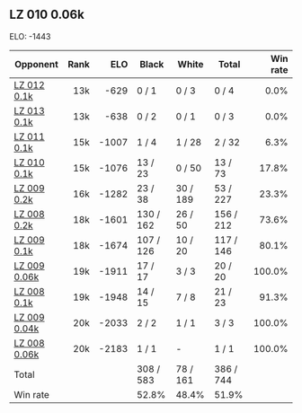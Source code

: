 ## LZ 010 0.06k ##

ELO: -1443

Opponent | Rank | ELO | Black | White | Total | Win rate
---------|-----:|----:|-------|-------|-------|-------:
[LZ 012 0.1k](LZ%20012%200.1k.md) | 13k | -629 | 0 / 1 | 0 / 3 | 0 / 4 | 0.0%
[LZ 013 0.1k](LZ%20013%200.1k.md) | 13k | -638 | 0 / 2 | 0 / 1 | 0 / 3 | 0.0%
[LZ 011 0.1k](LZ%20011%200.1k.md) | 15k | -1007 | 1 / 4 | 1 / 28 | 2 / 32 | 6.3%
[LZ 010 0.1k](LZ%20010%200.1k.md) | 15k | -1076 | 13 / 23 | 0 / 50 | 13 / 73 | 17.8%
[LZ 009 0.2k](LZ%20009%200.2k.md) | 16k | -1282 | 23 / 38 | 30 / 189 | 53 / 227 | 23.3%
[LZ 008 0.2k](LZ%20008%200.2k.md) | 18k | -1601 | 130 / 162 | 26 / 50 | 156 / 212 | 73.6%
[LZ 009 0.1k](LZ%20009%200.1k.md) | 18k | -1674 | 107 / 126 | 10 / 20 | 117 / 146 | 80.1%
[LZ 009 0.06k](LZ%20009%200.06k.md) | 19k | -1911 | 17 / 17 | 3 / 3 | 20 / 20 | 100.0%
[LZ 008 0.1k](LZ%20008%200.1k.md) | 19k | -1948 | 14 / 15 | 7 / 8 | 21 / 23 | 91.3%
[LZ 009 0.04k](LZ%20009%200.04k.md) | 20k | -2033 | 2 / 2 | 1 / 1 | 3 / 3 | 100.0%
[LZ 008 0.06k](LZ%20008%200.06k.md) | 20k | -2183 | 1 / 1 | - | 1 / 1 | 100.0%
Total | | | 308 / 583 | 78 / 161 | 386 / 744 | 
Win rate| | | 52.8% | 48.4% | 51.9% | 
